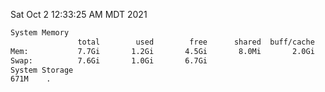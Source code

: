 Sat Oct  2 12:33:25 AM MDT 2021
```bash
System Memory
               total        used        free      shared  buff/cache   available
Mem:           7.7Gi       1.2Gi       4.5Gi       8.0Mi       2.0Gi       6.1Gi
Swap:          7.6Gi       1.0Gi       6.7Gi
System Storage
671M	.
```
```bash
